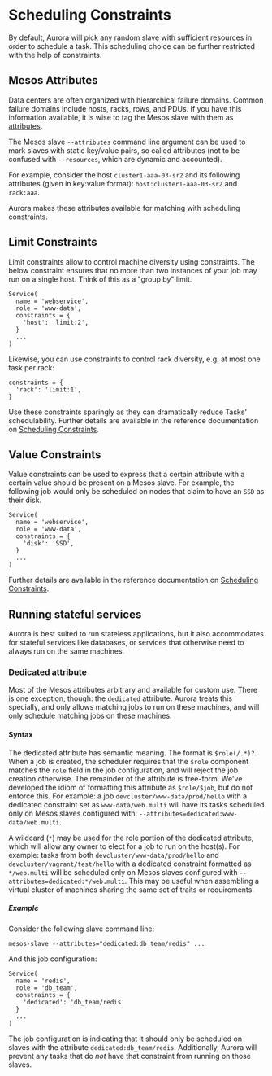 Scheduling Constraints
======================

By default, Aurora will pick any random slave with sufficient resources
in order to schedule a task. This scheduling choice can be further
restricted with the help of constraints.


Mesos Attributes
----------------

Data centers are often organized with hierarchical failure domains.  Common failure domains
include hosts, racks, rows, and PDUs.  If you have this information available, it is wise to tag
the Mesos slave with them as
[attributes](https://mesos.apache.org/documentation/attributes-resources/).

The Mesos slave `--attributes` command line argument can be used to mark slaves with
static key/value pairs, so called attributes (not to be confused with `--resources`, which are
dynamic and accounted).

For example, consider the host `cluster1-aaa-03-sr2` and its following attributes (given in
key:value format): `host:cluster1-aaa-03-sr2` and `rack:aaa`.

Aurora makes these attributes available for matching with scheduling constraints.


Limit Constraints
-----------------

Limit constraints allow to control machine diversity using constraints. The below
constraint ensures that no more than two instances of your job may run on a single host.
Think of this as a "group by" limit.

    Service(
      name = 'webservice',
      role = 'www-data',
      constraints = {
        'host': 'limit:2',
      }
      ...
    )


Likewise, you can use constraints to control rack diversity, e.g. at
most one task per rack:

    constraints = {
      'rack': 'limit:1',
    }

Use these constraints sparingly as they can dramatically reduce Tasks' schedulability.
Further details are available in the reference documentation on
[Scheduling Constraints](../reference/configuration.md#specifying-scheduling-constraints).



Value Constraints
-----------------

Value constraints can be used to express that a certain attribute with a certain value
should be present on a Mesos slave. For example, the following job would only be
scheduled on nodes that claim to have an `SSD` as their disk.

    Service(
      name = 'webservice',
      role = 'www-data',
      constraints = {
        'disk': 'SSD',
      }
      ...
    )


Further details are available in the reference documentation on
[Scheduling Constraints](../reference/configuration.md#specifying-scheduling-constraints).


Running stateful services
-------------------------

Aurora is best suited to run stateless applications, but it also accommodates for stateful services
like databases, or services that otherwise need to always run on the same machines.

### Dedicated attribute

Most of the Mesos attributes arbitrary and available for custom use.  There is one exception,
though: the `dedicated` attribute.  Aurora treats this specially, and only allows matching jobs to
run on these machines, and will only schedule matching jobs on these machines.


#### Syntax
The dedicated attribute has semantic meaning. The format is `$role(/.*)?`. When a job is created,
the scheduler requires that the `$role` component matches the `role` field in the job
configuration, and will reject the job creation otherwise.  The remainder of the attribute is
free-form. We've developed the idiom of formatting this attribute as `$role/$job`, but do not
enforce this. For example: a job `devcluster/www-data/prod/hello` with a dedicated constraint set as
`www-data/web.multi` will have its tasks scheduled only on Mesos slaves configured with:
`--attributes=dedicated:www-data/web.multi`.

A wildcard (`*`) may be used for the role portion of the dedicated attribute, which will allow any
owner to elect for a job to run on the host(s). For example: tasks from both
`devcluster/www-data/prod/hello` and `devcluster/vagrant/test/hello` with a dedicated constraint
formatted as `*/web.multi` will be scheduled only on Mesos slaves configured with
`--attributes=dedicated:*/web.multi`. This may be useful when assembling a virtual cluster of
machines sharing the same set of traits or requirements.

##### Example
Consider the following slave command line:

    mesos-slave --attributes="dedicated:db_team/redis" ...

And this job configuration:

    Service(
      name = 'redis',
      role = 'db_team',
      constraints = {
        'dedicated': 'db_team/redis'
      }
      ...
    )

The job configuration is indicating that it should only be scheduled on slaves with the attribute
`dedicated:db_team/redis`.  Additionally, Aurora will prevent any tasks that do _not_ have that
constraint from running on those slaves.

